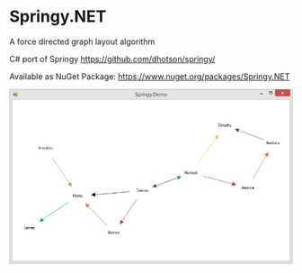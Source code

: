 # Springy.NET
A force directed graph layout algorithm 

C# port of Springy https://github.com/dhotson/springy/

Available as NuGet Package: https://www.nuget.org/packages/Springy.NET

<img src="imgs/1.jpg"/>
